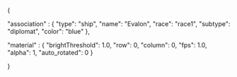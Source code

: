 {

"association" : {
"type": "ship",
"name": "Evalon",
"race": "race1",
"subtype": "diplomat",
"color": "blue"
},

"material" : {
"brightThreshold": 1.0,
"row": 0,
"column": 0,
"fps": 1.0,
"alpha": 1,
"auto_rotated": 0
}

}


